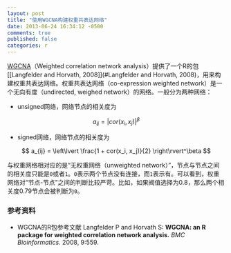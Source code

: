 ```yaml
---
layout: post
title: "使用WGCNA构建权重共表达网络"
date: 2013-06-24 16:34:12 -0500
comments: true
published: false
categories: r
---
```


[WGCNA](http://labs.genetics.ucla.edu/horvath/CoexpressionNetwork/Rpackages/WGCNA/)（Weighted correlation network analysis）提供了一个R的包[[Langfelder and Horvath, 2008]](#Langfelder and Horvath, 2008)，用来构建权重共表达网络。权重共表达网络（co-expression weighted network）是一个无向有度（undirected, weighed network）的网络。一般分为两种网络：

* unsigned网络，网络节点的相关度为

$$
a_{ij} = \lvert cor(x_i, x_j) \rvert^\beta
$$

* signed网络，网络节点的相关度为

$$
a_{ij} = \left\lvert
\frac{1 + cor(x_i, x_j)}{2}
\right\rvert^\beta
$$

与权重网络相对应的是“无权重网络（unweighted network）”，节点与节点之间的相关度只能是`0`或者`1`。`0`表示两个节点没有连接，而`1`表示有。可以看到，权重网络对“节点-节点”之间的判断比较严苛。比如，如果阀值选择为0.8，那么两个相关度0.79节点会被判断为`0`。





















### 参考资料 ###

* WGCNA的R包参考文献 <a id="Langfelder and Horvath, 2008">Langfelder P and Horvath S</a>: **WGCNA: an R package for weighted correlation network analysis.** *BMC Bioinformatics.* 2008, 9:559.

